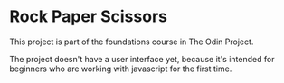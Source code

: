 # Rock Paper Scissors

This project is part of the foundations course in The Odin Project.

The project doesn't have a user interface yet, because it's intended for beginners who are working with javascript for the first time. 

